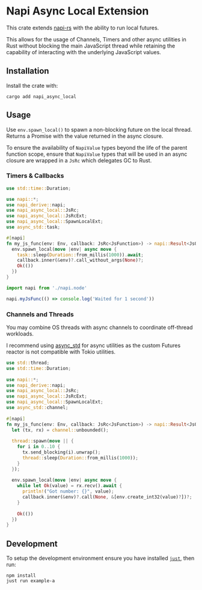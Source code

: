 # Napi Async Local Extension

This crate extends [napi-rs](https://github.com/napi-rs/napi-rs) with the ability to run local futures.

This allows for the usage of Channels, Timers and other async utilities in Rust without blocking the main JavaScript thread while retaining the capability of interacting with the underlying JavaScript values.

## Installation

Install the crate with:

```
cargo add napi_async_local
```

## Usage

Use `env.spawn_local()` to spawn a non-blocking future on the local thread. Returns a Promise with the value 
returned in the async closure.
 
To ensure the availability of `NapiValue` types beyond the life of the parent function scope,
ensure that `NapiValue` types that will be used in an async closure are wrapped in a `JsRc` which
delegates GC to Rust.

### Timers & Callbacks

```rust
use std::time::Duration;

use napi::*;
use napi_derive::napi;
use napi_async_local::JsRc;
use napi_async_local::JsRcExt;
use napi_async_local::SpawnLocalExt;
use async_std::task;

#[napi]
fn my_js_func(env: Env, callback: JsRc<JsFunction>) -> napi::Result<JsObject> {
  env.spawn_local(move |env| async move {
    task::sleep(Duration::from_millis(1000)).await;
    callback.inner(&env)?.call_without_args(None)?;
    Ok(())
  })
}
```

```javascript
import napi from './napi.node'

napi.myJsFunc(() => console.log('Waited for 1 second'))
```

### Channels and Threads

You may combine OS threads with async channels to coordinate off-thread workloads.

I recommend using [async_std](https://github.com/async-rs/async-std) for async utilities
as the custom Futures reactor is not compatible with Tokio utilities.

```rust
use std::thread;
use std::time::Duration;
 
use napi::*;
use napi_derive::napi;
use napi_async_local::JsRc;
use napi_async_local::JsRcExt;
use napi_async_local::SpawnLocalExt;
use async_std::channel;
 
#[napi]
fn my_js_func(env: Env, callback: JsRc<JsFunction>) -> napi::Result<JsObject> {
  let (tx, rx) = channel::unbounded();
 
  thread::spawn(move || {
    for i in 0..10 {
      tx.send_blocking(i).unwrap();
      thread::sleep(Duration::from_millis(1000));
    }
  });
 
  env.spawn_local(move |env| async move {
    while let Ok(value) = rx.recv().await {
      println!("Got number: {}", value);
      callback.inner(&env)?.call(None, &[env.create_int32(value)?])?;
    }
 
    Ok(())
  })
}
```

## Development

To setup the development environment ensure you have installed [`just`](https://github.com/casey/just), then run:

```
npm install
just run example-a
```
